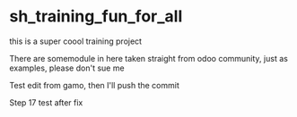 # sh_training_fun_for_all
this is a super coool training project 

There are somemodule in here taken straight from odoo community, just as examples, please don't sue me

Test edit from gamo, then I'll push the commit

Step 17 test after fix
